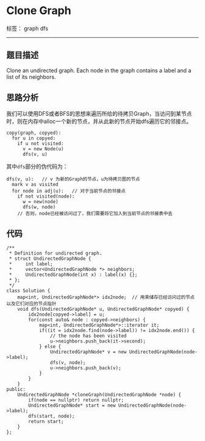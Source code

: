 ﻿# Clone Graph

标签： graph dfs

---

## 题目描述
Clone an undirected graph. Each node in the graph contains a label and a list of its neighbors. 
## 思路分析
我们可以使用DFS或者BFS的思想来遍历所给的待拷贝Graph，当访问到某节点时，则在内存中alloc一个新的节点，并从此新的节点开始dfs遍历它的邻接点。
```
copy(graph, copyed):
  for u in copyed:
    if u not visited:
      v = new Node(u)
      dfs(v, u)
```
其中`dfs`部分的伪代码为：
```
dfs(v, u):   // v 为新的Graph的节点，u为待拷贝图的节点
  mark v as visited
  for node in adj(u):   // 对于当前节点的邻接点
    if not visited(node):
      w = new(node)
      dfs(w, node)
    // 否则，node已经被访问过了，我们需要将它加入到当前节点的邻接表中去
```
## 代码

```
/**
 * Definition for undirected graph.
 * struct UndirectedGraphNode {
 *     int label;
 *     vector<UndirectedGraphNode *> neighbors;
 *     UndirectedGraphNode(int x) : label(x) {};
 * };
 */
class Solution {
    map<int, UndirectedGraphNode*> idx2node;  // 用来储存已经访问过的节点以及它们对应的节点指针
    void dfs(UndirectedGraphNode* u, UndirectedGraphNode* copyed) {
        idx2node[copyed->label] = u;
        for(const auto& node : copyed->neighbors) {
            map<int, UndirectedGraphNode*>::iterator it;
            if((it = idx2node.find(node->label)) != idx2node.end()) {
                // the node has been visited
                u->neighbors.push_back(it->second);
            } else {
                UndirectedGraphNode* v = new UndirectedGraphNode(node->label);
                dfs(v, node);
                u->neighbors.push_back(v);
            }
        }
    }
public:
    UndirectedGraphNode *cloneGraph(UndirectedGraphNode *node) {
        if(node == nullptr) return nullptr;
        UndirectedGraphNode* start = new UndirectedGraphNode(node->label);
        dfs(start, node);
        return start;
    }
};
```


